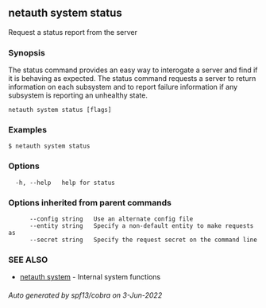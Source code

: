 ## netauth system status

Request a status report from the server

### Synopsis


The status command provides an easy way to interogate a server and
find if it is behaving as expected.  The status command requests a
server to return information on each subsystem and to report failure
information if any subsystem is reporting an unhealthy state.


```
netauth system status [flags]
```

### Examples

```
$ netauth system status
```

### Options

```
  -h, --help   help for status
```

### Options inherited from parent commands

```
      --config string   Use an alternate config file
      --entity string   Specify a non-default entity to make requests as
      --secret string   Specify the request secret on the command line
```

### SEE ALSO

* [netauth system](netauth_system.md)	 - Internal system functions

###### Auto generated by spf13/cobra on 3-Jun-2022
